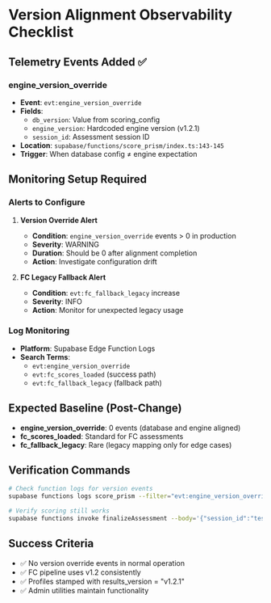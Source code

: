 # Version Alignment Observability Checklist

## Telemetry Events Added ✅

### engine_version_override
- **Event**: `evt:engine_version_override`
- **Fields**: 
  - `db_version`: Value from scoring_config
  - `engine_version`: Hardcoded engine version (v1.2.1)
  - `session_id`: Assessment session ID
- **Location**: `supabase/functions/score_prism/index.ts:143-145`
- **Trigger**: When database config ≠ engine expectation

## Monitoring Setup Required

### Alerts to Configure
1. **Version Override Alert**
   - **Condition**: `engine_version_override` events > 0 in production
   - **Severity**: WARNING  
   - **Duration**: Should be 0 after alignment completion
   - **Action**: Investigate configuration drift

2. **FC Legacy Fallback Alert**
   - **Condition**: `evt:fc_fallback_legacy` increase
   - **Severity**: INFO
   - **Action**: Monitor for unexpected legacy usage

### Log Monitoring
- **Platform**: Supabase Edge Function Logs
- **Search Terms**: 
  - `evt:engine_version_override`
  - `evt:fc_scores_loaded` (success path)
  - `evt:fc_fallback_legacy` (fallback path)

## Expected Baseline (Post-Change)
- **engine_version_override**: 0 events (database and engine aligned)
- **fc_scores_loaded**: Standard for FC assessments
- **fc_fallback_legacy**: Rare (legacy mapping only for edge cases)

## Verification Commands
```bash
# Check function logs for version events
supabase functions logs score_prism --filter="evt:engine_version_override"

# Verify scoring still works
supabase functions invoke finalizeAssessment --body='{"session_id":"test-session"}'
```

## Success Criteria
- ✅ No version override events in normal operation
- ✅ FC pipeline uses v1.2 consistently  
- ✅ Profiles stamped with results_version = "v1.2.1"
- ✅ Admin utilities maintain functionality